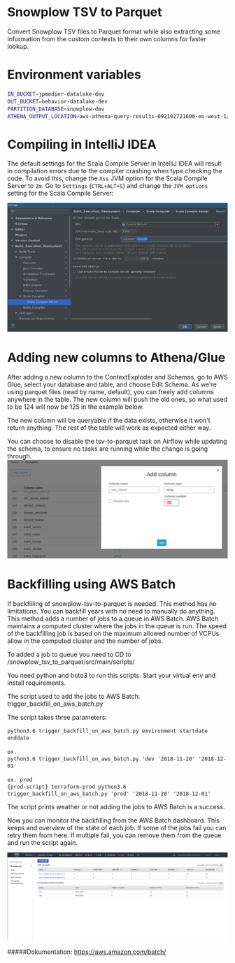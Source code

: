# Snowplow TSV to Parquet
Convert Snowplow TSV files to Parquet format while also extracting some information from the custom contexts to their own columns for faster lookup.

# Environment variables
```bash
IN_BUCKET=jpmedier-datalake-dev
OUT_BUCKET=behavior-datalake-dev
PARTITION_DATABASE=snowplow-dev
ATHENA_OUTPUT_LOCATION=aws-athena-query-results-092102721606-eu-west-1/snowplow-partitions
```

# Compiling in IntelliJ IDEA
The default settings for the Scala Compile Server in IntelliJ IDEA will result in compilation errors due to the compiler crashing when type checking the code. To avoid this, change the `Xss` JVM option for the Scala Compile Server to `2m`. Go to `Settings` (`CTRL+ALT+S`) and change the `JVM options` setting for the Scala Compile Server:

![Scala Compile Server Settings](readme_intellij_scala_compile_server_settings.png "Scala Compile Server Settings")

# Adding new columns to Athena/Glue
After adding a new column to the ContextExploder and Schemas, go to AWS Glue, select your database and table, and choose Edit Schema.
As we're using parquet files (read by name, default), you can freely add columns anywhere in the table. The new column will push the old ones, so what used to be 124 will now be 125 in the example below.

The new column will be queryable if the data exists, otherwise it won't return anything. The rest of the table will work as expected either way.

You can choose to disable the tsv-to-parquet task on Airflow while updating the schema, to ensure no tasks are running while the change is going through.
![AWS Glue Adding Columns](readme_aws_glue_add_column.png "AWS Glue Adding Columns")

# Backfilling using AWS Batch 


If backfilling of snowplow-tsv-to-parquet is needed. This method has no limitations. You can backfill years with no need to manually do anything. 
This method adds a number of jobs to a queue in AWS Batch. AWS Batch maintains a computed cluster where the jobs in the queue is run. 
The speed of the backfilling job is based on the maximum allowed number of VCPUs allow in the computed cluster and the number of jobs.

To added a job to queue you need to CD to /snowplow_tsv_to_parquet/src/main/scripts/

You need python and boto3 to run this scripts. Start your virtual env and install requirements.

The script used to add the jobs to AWS Batch: trigger_backfill_on_aws_batch.py

The script takes three parameters:

```
python3.6 trigger_backfill_on_aws_batch.py emvironment startdate enddate

ex.
python3.6 trigger_backfill_on_aws_batch.py 'dev '2018-11-20' '2018-12-01'

ex. prod
{prod-script} terraform-prod python3.6 trigger_backfill_on_aws_batch.py 'prod' '2018-11-20' '2018-12-01'
```

The script prints weather or not adding the jobs to AWS Batch is a success.

Now you can monitor the backfilling from the AWS Batch dashboard. This keeps and overview of the state of each job.
If some of the jobs fail you can retry them from here. If multiple fail, you can remove them from the queue and run the script again.

![AWS Batch dashboard](readme_aws_batch_dashboard.png "AWS Batch dashboard")


#####Dokumentation: https://aws.amazon.com/batch/